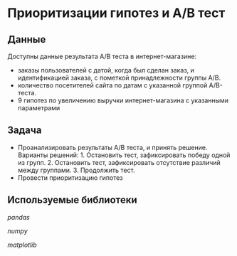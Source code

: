 # Приоритизации гипотез и A/B тест

## Данные 

Доступны данные результата А/В теста в интернет-магазине: 
- заказы пользователей с датой, когда был сделан заказ, и идентификацией заказа, с пометкой принадлежности группы А/В. 
- количество посетителей сайта по датам с указанной группой A/B-теста.
- 9 гипотез по увеличению выручки интернет-магазина с указанными параметрами

## Задача

- Проанализировать результаты А/В теста, и принять решение. Варианты решений: 1. Остановить тест, зафиксировать победу одной из групп. 2. Остановить тест, зафиксировать отсутствие различий между группами. 3. Продолжить тест.
- Провести приоритизацию гипотез 

## Используемые библиотеки
*pandas*

*numpy*

*matplotlib*
